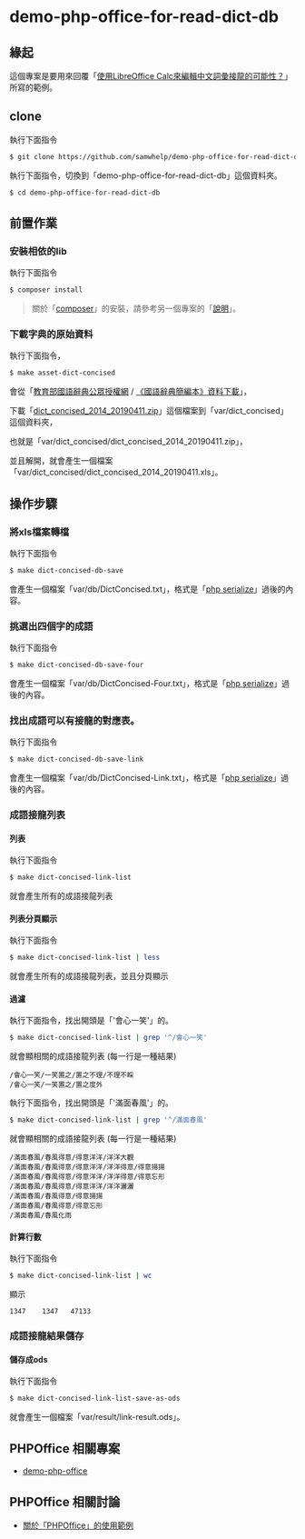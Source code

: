 
# demo-php-office-for-read-dict-db


## 緣起

這個專案是要用來回覆「[使用LibreOffice Calc來編輯中文詞彙接龍的可能性？](https://www.ubuntu-tw.org/modules/newbb/viewtopic.php?post_id=361772#forumpost361772)」所寫的範例。

## clone

執行下面指令

``` sh
$ git clone https://github.com/samwhelp/demo-php-office-for-read-dict-db.git
```

執行下面指令，切換到「demo-php-office-for-read-dict-db」這個資料夾。

```sh
$ cd demo-php-office-for-read-dict-db
```

## 前置作業

### 安裝相依的lib

執行下面指令

``` sh
$ composer install
```

> 關於「[composer](https://getcomposer.org/)」的安裝，請參考另一個專案的「[說明](https://github.com/samwhelp/demo-php-office/tree/master/demo-install-composer/ex-install-composer)」。

### 下載字典的原始資料

執行下面指令，

``` sh
$ make asset-dict-concised
```

會從「[教育部國語辭典公眾授權網](https://language.moe.gov.tw/001/Upload/Files/site_content/M0001/respub/index.html) / [《國語辭典簡編本》資料下載](https://language.moe.gov.tw/001/Upload/Files/site_content/M0001/respub/dict_concised_download.html)」，

下載「[dict_concised_2014_20190411.zip](https://language.moe.gov.tw/001/Upload/Files/site_content/M0001/respub/download/dict_concised_2014_20190411.zip)」這個檔案到「var/dict_concised」這個資料夾，

也就是「var/dict_concised/dict_concised_2014_20190411.zip」，

並且解開，就會產生一個檔案「var/dict_concised/dict_concised_2014_20190411.xls」。

## 操作步驟

### 將xls檔案轉檔

執行下面指令

``` sh
$ make dict-concised-db-save
```

會產生一個檔案「var/db/DictConcised.txt」，格式是「[php serialize](https://www.php.net/manual/en/function.serialize.php)」過後的內容。


### 挑選出四個字的成語

執行下面指令

``` sh
$ make dict-concised-db-save-four
```

會產生一個檔案「var/db/DictConcised-Four.txt」，格式是「[php serialize](https://www.php.net/manual/en/function.serialize.php)」過後的內容。



### 找出成語可以有接龍的對應表。

執行下面指令

``` sh
$ make dict-concised-db-save-link
```

會產生一個檔案「var/db/DictConcised-Link.txt」，格式是「[php serialize](https://www.php.net/manual/en/function.serialize.php)」過後的內容。

### 成語接龍列表

#### 列表

執行下面指令

``` sh
$ make dict-concised-link-list
```

就會產生所有的成語接龍列表

#### 列表分頁顯示

執行下面指令

``` sh
$ make dict-concised-link-list | less
```

就會產生所有的成語接龍列表，並且分頁顯示

#### 過濾

執行下面指令，找出開頭是「'會心一笑'」的。

``` sh
$ make dict-concised-link-list | grep '^/會心一笑'
```

就會顯相關的成語接龍列表 (每一行是一種結果)

```
/會心一笑/一笑置之/置之不理/不理不睬
/會心一笑/一笑置之/置之度外
```

執行下面指令，找出開頭是「'滿面春風'」的。

``` sh
$ make dict-concised-link-list | grep '^/滿面春風'
```

就會顯相關的成語接龍列表 (每一行是一種結果)

```
/滿面春風/春風得意/得意洋洋/洋洋大觀
/滿面春風/春風得意/得意洋洋/洋洋得意/得意揚揚
/滿面春風/春風得意/得意洋洋/洋洋得意/得意忘形
/滿面春風/春風得意/得意洋洋/洋洋灑灑
/滿面春風/春風得意/得意揚揚
/滿面春風/春風得意/得意忘形
/滿面春風/春風化雨
```

#### 計算行數

執行下面指令

``` sh
$ make dict-concised-link-list | wc
```

顯示

```
1347    1347   47133
```


### 成語接龍結果儲存

#### 儲存成ods

執行下面指令

``` sh
$ make dict-concised-link-list-save-as-ods
```

就會產生一個檔案「var/result/link-result.ods」。


## PHPOffice 相關專案

* [demo-php-office](https://github.com/samwhelp/demo-php-office)

## PHPOffice 相關討論

* [關於「PHPOffice」的使用範例](https://www.ubuntu-tw.org/modules/newbb/viewtopic.php?post_id=361316#forumpost361316)
